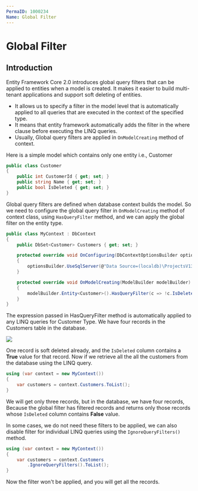 ```yaml
---
PermaID: 1000234
Name: Global Filter
---
```


# Global Filter

## Introduction

Entity Framework Core 2.0 introduces global query filters that can be applied to entities when a model is created. It makes it easier to build multi-tenant applications and support soft deleting of entities.

 - It allows us to specify a filter in the model level that is automatically applied to all queries that are executed in the context of the specified type. 
 - It means that entity framework automatically adds the filter in the where clause before executing the LINQ queries. 
 - Usually, Global query filters are applied in `OnModelCreating` method of context. 

Here is a simple model which contains only one entity i.e., Customer


```csharp
public class Customer
{
    public int CustomerId { get; set; }
    public string Name { get; set; }
    public bool IsDeleted { get; set; }
}
```

Global query filters are defined when database context builds the model. So we need to configure the global query filter in `OnModelCreating` method of context class, using `HasQueryFilter` method, and we can apply the global filter on the entity type.


```csharp
public class MyContext : DbContext
{
    public DbSet<Customer> Customers { get; set; }

    protected override void OnConfiguring(DbContextOptionsBuilder optionsBuilder)
    {
        optionsBuilder.UseSqlServer(@"Data Source=(localdb)\ProjectsV13;Initial Catalog=CustomerDB;");
    }

    protected override void OnModelCreating(ModelBuilder modelBuilder)
    {
        modelBuilder.Entity<Customer>().HasQueryFilter(c => !c.IsDeleted);
    }
}
```

The expression passed in HasQueryFilter method is automatically applied to any LINQ queries for Customer Type. We have four records in the Customers table in the database.

<img src="https://raw.githubusercontent.com/zzzprojects/EntityFrameworkCore/master/docs/images/global-filters.png">

One record is soft deleted already, and the `IsDeleted` column contains a **True** value for that record. Now if we retrieve all the all the customers from the database using the LINQ query.


```csharp
using (var context = new MyContext())
{
    var customers = context.Customers.ToList();
}
```

We will get only three records, but in the database, we have four records, Because the global filter has filtered records and returns only those records whose `IsDeleted` column contains **False** value.

In some cases, we do not need these filters to be applied, we can also disable filter for individual LINQ queries using the `IgnoreQueryFilters()` method.


```csharp
using (var context = new MyContext())
{
    var customers = context.Customers
        .IgnoreQueryFilters().ToList();
}
```

Now the filter won't be applied, and you will get all the records.
